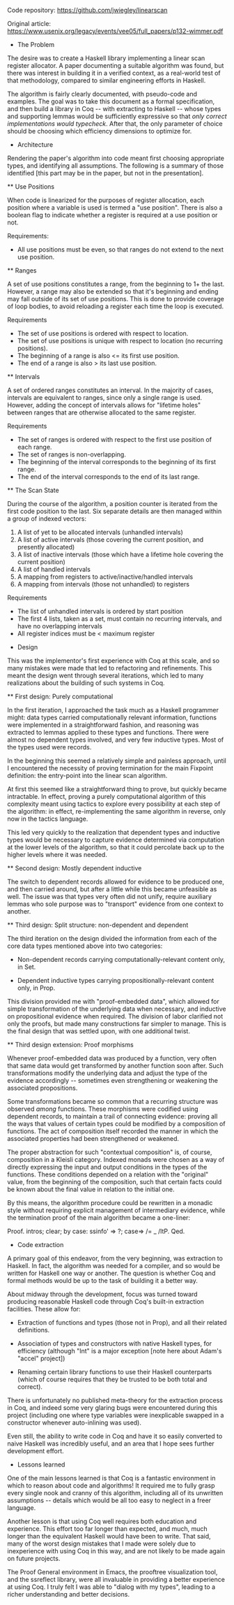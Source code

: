 Code repository: https://github.com/jwiegley/linearscan

Original article: https://www.usenix.org/legacy/events/vee05/full_papers/p132-wimmer.pdf

* The Problem

The desire was to create a Haskell library implementing a linear scan register
allocator.  A paper documenting a suitable algorithm was found, but there was
interest in building it in a verified context, as a real-world test of that
methodology, compared to similar engineering efforts in Haskell.

The algorithm is fairly clearly documented, with pseudo-code and examples.
The goal was to take this document as a formal specification, and then build a
library in Coq -- with extracting to Haskell -- whose types and supporting
lemmas would be sufficiently expressive so that *only correct implementations
would typecheck*.  After that, the only parameter of choice should be choosing
which efficiency dimensions to optimize for.

* Architecture

Rendering the paper's algorithm into code meant first choosing appropriate
types, and identifying all assumptions.  The following is a summary of those
identified [this part may be in the paper, but not in the presentation].

** Use Positions

When code is linearized for the purposes of register allocation, each position
where a variable is used is termed a "use position".  There is also a boolean
flag to indicate whether a register is required at a use position or not.

  Requirements:
  - All use positions must be even, so that ranges do not extend to the next
    use position.

** Ranges

A set of use positions constitutes a range, from the beginning to 1+ the last.
However, a range may also be extended so that it's beginning and ending may
fall outside of its set of use positions.  This is done to provide coverage of
loop bodies, to avoid reloading a register each time the loop is executed.

  Requirements
  - The set of use positions is ordered with respect to location.
  - The set of use positions is unique with respect to location (no recurring
    positions).
  - The beginning of a range is also <= its first use position.
  - The end of a range is also > its last use position.

** Intervals

A set of ordered ranges constitutes an interval.  In the majority of cases,
intervals are equivalent to ranges, since only a single range is used.
However, adding the concept of intervals allows for "lifetime holes" between
ranges that are otherwise allocated to the same register.

  Requirements
  - The set of ranges is ordered with respect to the first use position of
    each range.
  - The set of ranges is non-overlapping.
  - The beginning of the interval corresponds to the beginning of its first
    range.
  - The end of the interval corresponds to the end of its last range.

** The Scan State

During the course of the algorithm, a position counter is iterated from the
first code position to the last.  Six separate details are then managed within
a group of indexed vectors:

  1. A list of yet to be allocated intervals (unhandled intervals)
  2. A list of active intervals (those covering the current position, and
     presently allocated)
  3. A list of inactive intervals (those which have a lifetime hole covering
     the current position)
  4. A list of handled intervals
  5. A mapping from registers to active/inactive/handled intervals
  6. A mapping from intervals (those not unhandled) to registers

  Requirements
  - The list of unhandled intervals is ordered by start position
  - The first 4 lists, taken as a set, must contain no recurring intervals,
    and have no overlapping intervals
  - All register indices must be < maximum register

* Design

This was the implementor's first experience with Coq at this scale, and so
many mistakes were made that led to refactoring and refinements.  This meant
the design went through several iterations, which led to many realizations
about the building of such systems in Coq.

** First design: Purely computational

In the first iteration, I approached the task much as a Haskell programmer
might: data types carried computationally relevant information, functions were
implemented in a straightforward fashion, and reasoning was extracted to
lemmas applied to these types and functions.  There were almost no dependent
types involved, and very few inductive types.  Most of the types used were
records.

In the beginning this seemed a relatively simple and painless approach, until
I encountered the necessity of proving termination for the main Fixpoint
definition: the entry-point into the linear scan algorithm.

At first this seemed like a straightforward thing to prove, but quickly became
intractable.  In effect, proving a purely computational algorithm of this
complexity meant using tactics to explore every possibility at each step of
the algorithm: in effect, re-implementing the same algorithm in reverse, only
now in the tactics language.

This led very quickly to the realization that dependent types and inductive
types would be necessary to capture evidence determined via computation at the
lower levels of the algorithm, so that it could percolate back up to the
higher levels where it was needed.

** Second design: Mostly dependent inductive

The switch to dependent records allowed for evidence to be produced one, and
then carried around, but after a little while this became unfeasible as well.
The issue was that types very often did not unify, require auxiliary lemmas
who sole purpose was to "transport" evidence from one context to another.

** Third design: Split structure: non-dependent and dependent

The third iteration on the design divided the information from each of the
core data types mentioned above into two categories:

  - Non-dependent records carrying computationally-relevant content only, in
    Set.

  - Dependent inductive types carrying propositionally-relevant content only,
    in Prop.

This division provided me with "proof-embedded data", which allowed for simple
transformation of the underlying data when necessary, and inductive on
propositional evidence when required.  The division of labor clarified not
only the proofs, but made many constructions far simpler to manage.  This is
the final design that was settled upon, with one additional twist.

** Third design extension: Proof morphisms

Whenever proof-embedded data was produced by a function, very often that same
data would get transformed by another function soon after.  Such
transformations modify the underlying data and adjust the type of the evidence
accordingly -- sometimes even strengthening or weakening the associated
propositions.

Some transformations became so common that a recurring structure was observed
*among* functions.  These morphisms were codified using dependent records, to
maintain a trail of connecting evidence: proving all the ways that values of
certain types could be modified by a composition of functions.  The act of
composition itself recorded the manner in which the associated properties had
been strengthened or weakened.

The proper abstraction for such "contextual composition" is, of course,
composition in a Kleisli category.  Indexed monads were chosen as a way of
directly expressing the input and output conditions in the types of the
functions.  These conditions depended on a relation with the "original" value,
from the beginning of the composition, such that certain facts could be known
about the final value in relation to the initial one.

By this means, the algorithm procedure could be rewritten in a monadic style
without requiring explicit management of intermediary evidence, while the
termination proof of the main algorithm became a one-liner:

  Proof. intros; clear; by case: ssinfo' => ?; case=> /= _ /ltP. Qed.

* Code extraction

A primary goal of this endeavor, from the very beginning, was extraction to
Haskell.  In fact, the algorithm was needed for a compiler, and so would be
written for Haskell one way or another.  The question is whether Coq and
formal methods would be up to the task of building it a better way.

About midway through the development, focus was turned toward producing
reasonable Haskell code through Coq's built-in extraction facilities.  These
allow for:

  - Extraction of functions and types (those not in Prop), and all their
    related definitions.

  - Association of types and constructors with native Haskell types, for
    efficiency (although "Int" is a major exception [note here about Adam's
    "accel" project])

  - Renaming certain library functions to use their Haskell counterparts
    (which of course requires that they be trusted to be both total and
    correct).

There is unfortunately no published meta-theory for the extraction process in
Coq, and indeed some very glaring bugs were encountered during this project
(including one where type variables were inexplicable swapped in a constructor
whenever auto-inlining was used).

Even still, the ability to write code in Coq and have it so easily converted
to naive Haskell was incredibly useful, and an area that I hope sees further
development effort.

* Lessons learned

One of the main lessons learned is that Coq is a fantastic environment in
which to reason about code and algorithms!  It required me to fully grasp
every single nook and cranny of this algorithm, including all of its unwritten
assumptions -- details which would be all too easy to neglect in a freer
language.

Another lesson is that using Coq well requires both education and experience.
This effort too far longer than expected, and much, much longer than the
equivalent Haskell would have been to write.  That said, many of the worst
design mistakes that I made were solely due to inexperience with using Coq in
this way, and are not likely to be made again on future projects.

The Proof General environment in Emacs, the prooftree visualization tool, and
the ssreflect library, were all invaluable in providing a better experience at
using Coq.  I truly felt I was able to "dialog with my types", leading to a
richer understanding and better decisions.
